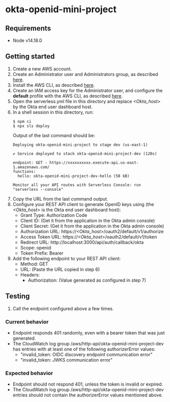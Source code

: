 # okta-openid-mini-project

## Requirements
* Node v14.18.0

## Getting started
1. Create a new AWS account.
2. Create an Administrator user and Administrators group, as described 
   [here](https://docs.aws.amazon.com/IAM/latest/UserGuide/getting-started_create-admin-group.html).
3. Install the AWS CLI, as described
   [here](https://docs.aws.amazon.com/cli/latest/userguide/getting-started-install.html).
4. Create an IAM access key for the Administrator user, and configure the **default** profile with the AWS CLI, as
   described [here](https://docs.aws.amazon.com/cli/latest/userguide/cli-configure-quickstart.html#cli-configure-quickstart-creds).
5. Open the serverless.yml file in this directory and replace *<Okta_host>* by the Okta end user dashboard host.
6. In a shell session in this directory, run:
   ```shell
   $ npm ci
   $ npx sls deploy 
   ```
   Output of the last command should be:
   ```
   Deploying okta-openid-mini-project to stage dev (us-east-1)

   ✔ Service deployed to stack okta-openid-mini-project-dev (120s)

   endpoint: GET - https://xxxxxxxxxx.execute-api.us-east-1.amazonaws.com/
   functions:
     hello: okta-openid-mini-project-dev-hello (58 kB)

   Monitor all your API routes with Serverless Console: run "serverless --console"
   ```
7. Copy the URL from the last command output.
8. Configure your REST API client to generate OpenID keys using (the *<Okta_host>* is the Okta end user dashboard host):
   * Grant Type: Authorization Code
   * Client ID: (Get it from the application in the Okta admin console)
   * Client Secret: (Get it from the application in the Okta admin console)
   * Authorization URL: https://*<Okta_host>*/oauth2/default/v1/authorize
   * Access Token URL: https://*<Okta_host>*/oauth2/default/v1/token
   * Redirect URL: http://localhost:3000/api/auth/callback/okta
   * Scope: openid
   * Token Prefix: Bearer
9. Add the following endpoint to your REST API client:
   * Method: GET
   * URL: (Paste the URL copied in step 6)
   * Headers:
     * Authorization: (Value generated as configured in step 7)

## Testing 
1. Call the endpoint configured above a few times.

### Current behavior
* Endpoint responds 401 randomly, even with a bearer token that was just generated.
* The CloudWatch log group /aws/http-api/okta-openid-mini-project-dev has entries with at least one of the following
  authorizerError values:
  * "invalid_token: OIDC discovery endpoint communication error"
  * "invalid_token: JWKS communication error"

### Expected behavior
* Endpoint should not respond 401, unless the token is invalid or expired.
* The CloudWatch log group /aws/http-api/okta-openid-mini-project-dev entries should not contain the authorizerError
  values mentioned above. 
